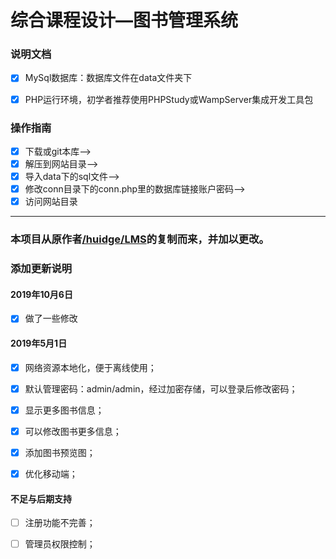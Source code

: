 <!-- # LMS -->
# 综合课程设计—图书管理系统

<!-- ### 演示地址：<a href="http://lib.guozhihui.top">点击查看</a> -->

### 说明文档

- [x] MySql数据库：数据库文件在data文件夹下  
- [x] PHP运行环境，初学者推荐使用PHPStudy或WampServer集成开发工具包


### 操作指南
- [x] 下载或git本库——>
- [x] 解压到网站目录——>
- [x] 导入data下的sql文件——>
- [x] 修改conn目录下的conn.php里的数据库链接账户密码——>
- [x] 访问网站目录

----
### 本项目从原作者<a href="https://github.com/huidge/LMS">/huidge/LMS</a>的复制而来，并加以更改。

### 添加更新说明
#### 2019年10月6日
- [x] 做了一些修改

#### 2019年5月1日
- [x] 网络资源本地化，便于离线使用；
- [x] 默认管理密码：admin/admin，经过加密存储，可以登录后修改密码；
- [x] 显示更多图书信息；
- [x] 可以修改图书更多信息；
- [x] 添加图书预览图；
- [x] 优化移动端；


#### 不足与后期支持
- [ ] 注册功能不完善；
- [ ] 管理员权限控制；

